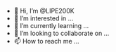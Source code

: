 - 👋 Hi, I’m @LIPE200K
- 👀 I’m interested in ...
- 🌱 I’m currently learning ...
- 💞️ I’m looking to collaborate on ...
- 📫 How to reach me ...

<!---
LIPE200K/LIPE200K is a ✨ special ✨ repository because its `README.md` (this file) appears on your GitHub profile.
You can click the Preview link to take a look at your changes.
--->
